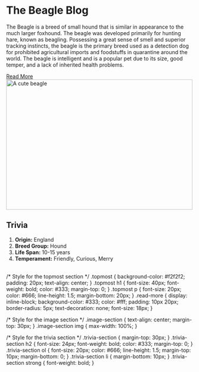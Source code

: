 <div class="topmost">
    <h1>The Beagle Blog</h1>
    <p>The Beagle is a breed of small hound that is similar in appearance to the much larger foxhound. The beagle was developed primarily for hunting hare, known as beagling. Possessing a great sense of smell and superior tracking instincts, the beagle is the primary breed used as a detection dog for prohibited agricultural imports and foodstuffs in quarantine around the world. The beagle is intelligent and is a popular pet due to its size, good temper, and a lack of inherited health problems.</p>
    <a href="https://en.wikipedia.org/wiki/Beagle" class="read-more">Read More</a>
  </div>
  
  <div class="image-section">
    <img src="https://cdn.britannica.com/16/234216-050-C66F8665/beagle-hound-dog.jpg" width="500" height="350" alt="A cute beagle" />
  </div>
  
  <div class="trivia-section">
    <h2>Trivia</h2>
    <ol>
      <li><strong>Origin:</strong> England</li>
      <li><strong>Breed Group:</strong> Hound</li>
      <li><strong>Life Span:</strong> 10-15 years</li>
      <li><strong>Temperament:</strong> Friendly, Curious, Merry</li>
    </ol>
  </div>

  /* Style for the topmost section */
.topmost {
  background-color: #f2f2f2;
  padding: 20px;
  text-align: center;
}
.topmost h1 {
  font-size: 40px;
  font-weight: bold;
  color: #333;
  margin-top: 0;
}
.topmost p {
  font-size: 20px;
  color: #666;
  line-height: 1.5;
  margin-bottom: 20px;
}
.read-more {
  display: inline-block;
  background-color: #333;
  color: #fff;
  padding: 10px 20px;
  border-radius: 5px;
  text-decoration: none;
  font-size: 18px;
}

/* Style for the image section */
.image-section {
  text-align: center;
  margin-top: 30px;
}
.image-section img {
  max-width: 100%;
}

/* Style for the trivia section */
.trivia-section {
  margin-top: 30px;
}
.trivia-section h2 {
  font-size: 24px;
  font-weight: bold;
  color: #333;
  margin-top: 0;
}
.trivia-section ol {
  font-size: 20px;
  color: #666;
  line-height: 1.5;
  margin-top: 10px;
  margin-bottom: 0;
}
.trivia-section li {
  margin-bottom: 10px;
}
.trivia-section strong {
  font-weight: bold;
}
